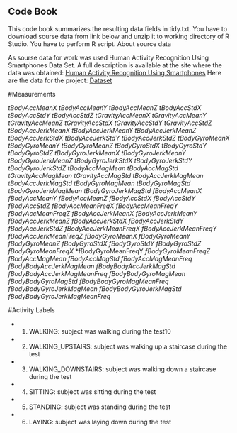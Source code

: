 ## Code Book

This code book summarizes the resulting data fields in tidy.txt.
You have to download sourse data from link below and unzip it to working directory of R Studio. You have to perform R script. About source data

As sourse data for work was used Human Activity Recognition Using Smartphones Data Set. 
A full description is available at the site where the data was obtained: [Human Activity Recognition Using Smartphones](http://archive.ics.uci.edu/ml/datasets/Human+Activity+Recognition+Using+Smartphones) 
Here are the data for the project: [Dataset](https://d396qusza40orc.cloudfront.net/getdata%2Fprojectfiles%2FUCI%20HAR%20Dataset.zip)

#Measurements

*tBodyAccMeanX*
*tBodyAccMeanY*
*tBodyAccMeanZ*
*tBodyAccStdX*
*tBodyAccStdY*
*tBodyAccStdZ*
*tGravityAccMeanX*
*tGravityAccMeanY*
*tGravityAccMeanZ*
*tGravityAccStdX*
*tGravityAccStdY*
*tGravityAccStdZ*
*tBodyAccJerkMeanX*
*tBodyAccJerkMeanY*
*tBodyAccJerkMeanZ*
*tBodyAccJerkStdX*
*tBodyAccJerkStdY*
*tBodyAccJerkStdZ*
*tBodyGyroMeanX*
*tBodyGyroMeanY*
*tBodyGyroMeanZ*
*tBodyGyroStdX*
*tBodyGyroStdY*
*tBodyGyroStdZ*
*tBodyGyroJerkMeanX*
*tBodyGyroJerkMeanY*
*tBodyGyroJerkMeanZ*
*tBodyGyroJerkStdX*
*tBodyGyroJerkStdY*
*tBodyGyroJerkStdZ*
*tBodyAccMagMean*
*tBodyAccMagStd*
*tGravityAccMagMean*
*tGravityAccMagStd*
*tBodyAccJerkMagMean*
*tBodyAccJerkMagStd*
*tBodyGyroMagMean*
*tBodyGyroMagStd*
*tBodyGyroJerkMagMean*
*tBodyGyroJerkMagStd*
*fBodyAccMeanX*
*fBodyAccMeanY*
*fBodyAccMeanZ*
*fBodyAccStdX*
*fBodyAccStdY*
*fBodyAccStdZ*
*fBodyAccMeanFreqX*
*fBodyAccMeanFreqY*
*fBodyAccMeanFreqZ*
*fBodyAccJerkMeanX*
*fBodyAccJerkMeanY*
*fBodyAccJerkMeanZ*
*fBodyAccJerkStdX*
*fBodyAccJerkStdY*
*fBodyAccJerkStdZ*
*fBodyAccJerkMeanFreqX*
*fBodyAccJerkMeanFreqY*
*fBodyAccJerkMeanFreqZ*
*fBodyGyroMeanX*
*fBodyGyroMeanY*
*fBodyGyroMeanZ*
*fBodyGyroStdX*
*fBodyGyroStdY*
*fBodyGyroStdZ*
*fBodyGyroMeanFreqX*
*fBodyGyroMeanFreqY
*fBodyGyroMeanFreqZ*
*fBodyAccMagMean*
*fBodyAccMagStd*
*fBodyAccMagMeanFreq*
*fBodyBodyAccJerkMagMean*
*fBodyBodyAccJerkMagStd*
*fBodyBodyAccJerkMagMeanFreq*
*fBodyBodyGyroMagMean*
*fBodyBodyGyroMagStd*
*fBodyBodyGyroMagMeanFreq*
*fBodyBodyGyroJerkMagMean*
*fBodyBodyGyroJerkMagStd*
*fBodyBodyGyroJerkMagMeanFreq*

#Activity Labels

* 1. WALKING: subject was walking during the test10
* 2. WALKING_UPSTAIRS: subject was walking up a staircase during the test
* 3. WALKING_DOWNSTAIRS: subject was walking down a staircase during the test
* 4. SITTING: subject was sitting during the test
* 5. STANDING: subject was standing during the test
* 6. LAYING: subject was laying down during the test
